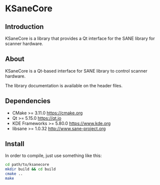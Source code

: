 <!--
 SPDX-FileCopyrightText: none

 SPDX-License-Identifier: CC0-1.0
-->

# KSaneCore

## Introduction

KSaneCore is a library that provides a Qt interface for the SANE library for scanner hardware.

## About

KSaneCore is a Qt-based interface for SANE library to control scanner hardware.

The library documentation is available on the header files.

## Dependencies

 - CMake          >= 3.11.0                https://cmake.org
 - Qt             >= 5.15.0                https://qt.io
 - KDE Frameworks >= 5.80.0                https://www.kde.org
 - libsane        >= 1.0.32                http://www.sane-project.org

## Install

In order to compile, just use something like this:

```bash
cd path/to/ksanecore
mkdir build && cd build
cmake ..
make
```
